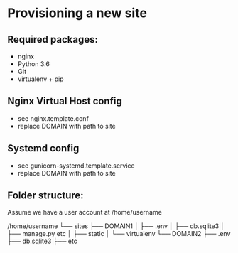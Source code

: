 Provisioning a new site
=======================

## Required packages:
* nginx
* Python 3.6
* Git
* virtualenv + pip

## Nginx Virtual Host config
* see nginx.template.conf
* replace DOMAIN with path to site


## Systemd config
* see gunicorn-systemd.template.service
* replace DOMAIN with path to site

## Folder structure:

Assume we have a user account at /home/username

/home/username
└── sites
    ├── DOMAIN1
    │    ├── .env
    │    ├── db.sqlite3
    │    ├── manage.py etc
    │    ├── static
    │    └── virtualenv
    └── DOMAIN2
         ├── .env
         ├── db.sqlite3
         ├── etc


